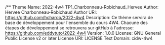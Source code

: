 /**
Theme Name: 2022-4w4 TP1_Charbonneau-Robichaud_Hervee
Author: Hervee Charbonneau-Robichaud
Author URI: https://github.com/hcharob/2022-4w4
Description: Ce thème servira de base de développement pour l'ensemble du cours 4W4. Chacune des étapes de développement se retrouvera sur gitHub à l'adresse: https://github.com/eddytuto/2022-4w4
Version: 1.0.0
License: GNU General Public License v2 or later
License URI: LICENSE
Text Domain: cidw-4w4